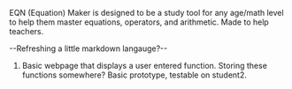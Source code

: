 EQN (Equation) Maker is designed to be a study tool for any age/math level to help them master equations, operators, and arithmetic. Made to help teachers.

--Refreshing a little markdown langauge?--
1. Basic webpage that displays a user entered function. Storing these functions somewhere? Basic prototype, testable on student2.